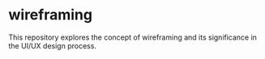 # wireframing
This repository explores the concept of wireframing and its significance in the UI/UX design process.
